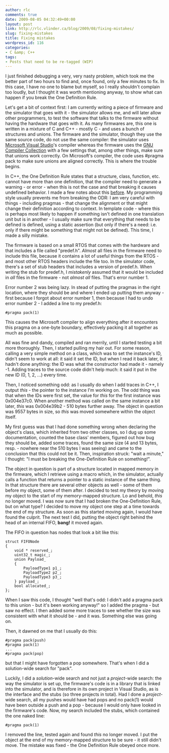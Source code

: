 ```yaml
---
author: rlc
comments: true
date: 2009-08-05 04:32:49+00:00
layout: post
link: http://rlc.vlinder.ca/blog/2009/08/fixing-mistakes/
slug: fixing-mistakes
title: Fixing mistakes
wordpress_id: 116
categories:
- C &amp; C++
tags:
- Posts that need to be re-tagged (WIP)
---
```


I just finished debugging a very, very nasty problem, which took me the better part of two hours to find and, once found, only a few minutes to fix. In this case, I have no one to blame but myself, so I really shouldn't complain too loudly, but I thought it was worth mentioning anyway, to show what can happen if you break the One Definition Rule.

Let's get a bit of context first: I am currently writing a piece of firmware and the simulator that goes with it - the simulator allows me, and will later allow other programmers, to test the software that talks to the firmware without having the hardware that goes with it. As many firmwares are, this one is written in a mixture of C and C++ - mostly C - and uses a bunch of structures and unions. The firmware and the simulator, though they use the same source code, do not use the same compiler: the simulator uses [Microsoft Visual Studio](http://www.microsoft.com/visualstudio)'s compiler whereas the firmware uses the [GNU Compiler Collection](http://gcc.gnu.org/) with a few settings that, among other things, make sure that unions work correctly. On Microsoft's compiler, the code uses #pragma pack to make sure unions are aligned correctly. This is where the trouble begins.

In C++, the One Definition Rule states that a structure, class, function, etc. cannot have more than one definition, that the compiler need to generate a warning - or error - when this is not the case and that breaking it causes undefined behavior. I made a few notes about this [before](http://landheer-cieslak.com/?p=81). My programming style usually prevents me from breaking the ODR: I am very careful with things - including pragmas - that change the alignment or that might change their definition according to context. In template code - where this is perhaps most likely to happen if something isn't defined in one translation unit but is in another - I usually make sure that everything that needs to be defined is defined, using a static assertion (but only if there's a need: i.e. only if there might be something that might not be defined). This time, I made a silly mistake.

The firmware is based on a small RTOS that comes with the hardware and that includes a file called "predef.h". _Almost_ all files in the firmware need to include this file, because it contains a lot of useful things from the RTOS - and most other RTOS headers include the file too. In the simulator code, there's a set of stub headers that includes a version of predef.h. When writing the stub for predef.h, I _mistakenly_ assumed that it would be included in _all_ files in the firmware - not _almost all_ files. That's error number 1.

Error number 2 was being lazy. In stead of putting the pragmas in the right location, where they should be and where I ended up putting them anyway - first because I forgot about error number 1, then because I had to undo error number 2 - I added a line to my predef.h:
    
    #pragma pack(1)

This causes the Microsoft compiler to align everything after it encounters this pragma on a one-byte boundary, effectively packing it all together as much as possible.

All was fine and dandy, compiled and ran merrily, until I started testing a bit more thoroughly. Then, I started pulling my hair out. For some reason, calling a very simple method on a class, which was to set the instance's ID, didn't seem to work at all: it said it set the ID, but when I read it back later, it hadn't done anything: the ID was what the constructor had made it - namely -1. Adding traces to the source code didn't help much: it said it put in the new ID (0, 1, 2, ...) every time.

Then, I noticed something odd: as I usually do when I add traces in C++, I output _this_ - the pointer to the instance I'm working on. The odd thing was that when the IDs were first set, the value for _this_ for the first instance was 0x004e37c0. When another method was called on the same instance a bit later, _this_ was 0x004e39b2 - 510 bytes further away. The object in question was 9557 bytes in size, so _this_ was moved somewhere within the object itself.

My first guess was that I had done something wrong when declaring the object's class, which inherited from two other classes, so I dug up some documentation, counted the base class' members, figured out how bug they should be, added some traces, found the same size (4 and 13 bytes, resp. - nowhere near the 510 bytes I was seeing)  and came to the conclusion that this could not be it. Then, inspiration struck: "wait a minute," I thought: "I must be breaking the One-Definition Rule on something!".

The object in question is part of a structure located in mapped memory in the firmware, which I retrieve using a macro which, in the simulator, actually calls a function that returns a pointer to a static instance of the same thing. In that structure there are several other objects as well - some of them before my object, some of them after. I decided to test my theory by moving my object to the start of my memory-mapped structure. Lo and behold, _this_ no longer moved. I was now sure that I had broken the One-Definition Rule, but on what type? I decided to move my object one step at a time towards the end of my structure. As soon as this started moving again, I would have found the culprit. The next test I did, putting the object right behind the head of an internal FIFO, **bang!** it moved again.

The FIFO in question has nodes that look a bit like this: 
    
    struct FIFONode
    {
    	void * reserved_;
    	uint32_t magic_;
    	union Payload_
    	{
    		PayloadType1 p1_;
    		PayloadType2 p2_;
    		PayloadType3 p3_;
    	} payload_;
    	bool allocated_;
    };



When I saw this code, I thought "well that's odd: I didn't add a pragma pack to this union - but it's been working anyway!" so I added the pragma - but saw no effect. I then added some more traces to see whether the size was consistent with what it should be - and it was. Something else was going on.

Then, it dawned on me that I usually do this:
    
    #pragma pack(push)
    #pragma pack(1)
    ...
    #pragma pack(pop)

but that I might have forgotten a pop somewhere. That's when I did a solution-wide search for "pack".

Luckily, I did a _solution_-wide search and not just a _project_-wide search: the way the simulator is set up, the firmware's code is in a library that is linked into the simulator, and is therefore in its own project in Visual Studio, as is the interface and the stubs (so three projects in total). Had I done a _project_-wide search, all my pushes would have had pops and no pack(1) would have been outside a push and a pop - because I would only have looked in the firmware's code. Now, my search included the stubs, which contained the one naked line:
    
    #pragma pack(1)



I removed the line, tested again and found _this_ no longer moved. I put the object at the end of my memory-mapped structure to be sure - it still didn't move. The mistake was fixed - the One Definition Rule obeyed once more.
